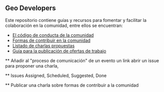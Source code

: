 ## Geo Developers
Este repositorio contiene guías y recursos para fomentar y facilitar la colaboración en la comunidad, entre ellos se encuentran:

* [El código de conducta de la comunidad](./code-of-conduct.md)
* [Formas de contribuir en la comunidad](./CONTRIBUTING.md)
* [Listado de charlas propuestas](issues/)
* [Guía para la publicación de ofertas de trabajo](./publishing-job-offers.md)

** Añadir al "proceso de comunicación" de un evento un link abrir un issue para proponer una charla,

** Issues Assigned, Scheduled, Suggested, Done

** Publicar una charla sobre formas de contribuir a la comunidad
